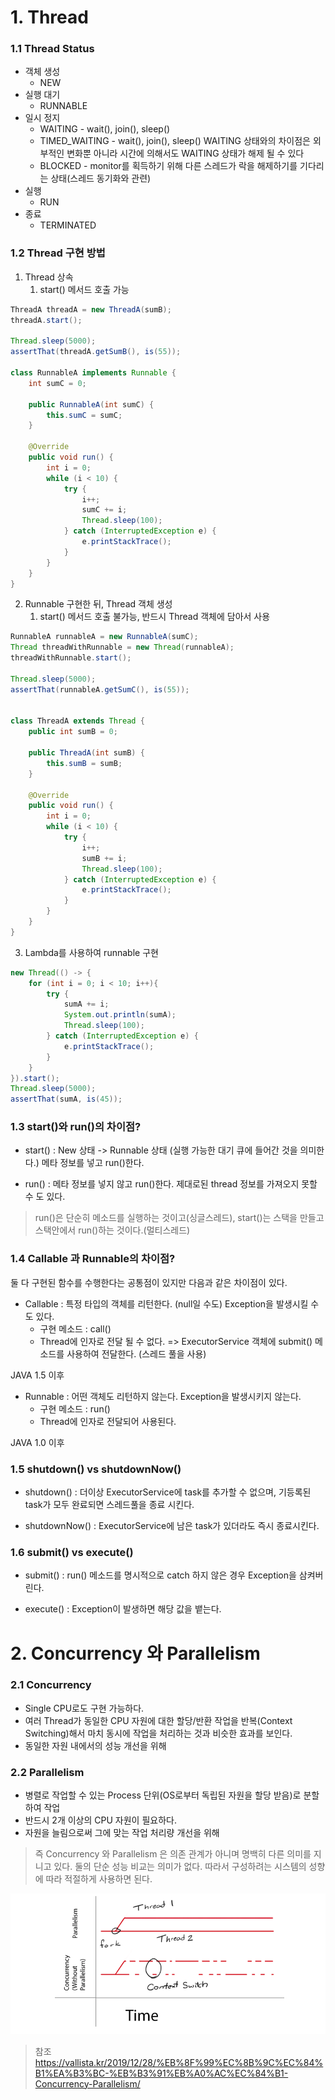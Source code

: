# 1. Thread

### 1.1 Thread Status

- 객체 생성
  - NEW
- 실행 대기
  - RUNNABLE
- 일시 정지
  - WAITING - wait(), join(), sleep()
  - TIMED_WAITING - wait(), join(), sleep() WAITING 상태와의 차이점은 외부적인 변화뿐 아니라 시간에 의해서도 WAITING 상태가 해제 될 수 있다
  - BLOCKED - monitor를 획득하기 위해 다른 스레드가 락을 해제하기를 기다리는 상태(스레드 동기화와 관련)
- 실행
  - RUN
- 종료
  - TERMINATED

### 1.2 Thread 구현 방법

1. Thread 상속
   1. start() 메서드 호출 가능

```java
ThreadA threadA = new ThreadA(sumB);
threadA.start();

Thread.sleep(5000);
assertThat(threadA.getSumB(), is(55));

class RunnableA implements Runnable {
    int sumC = 0;

    public RunnableA(int sumC) {
        this.sumC = sumC;
    }

    @Override
    public void run() {
        int i = 0;
        while (i < 10) {
            try {
                i++;
                sumC += i;
                Thread.sleep(100);
            } catch (InterruptedException e) {
                e.printStackTrace();
            }
        }
    }
}
```

2. Runnable 구현한 뒤, Thread 객체 생성
   1. start() 메서드 호출 불가능, 반드시 Thread 객체에 담아서 사용

```java
RunnableA runnableA = new RunnableA(sumC);
Thread threadWithRunnable = new Thread(runnableA);
threadWithRunnable.start();

Thread.sleep(5000);
assertThat(runnableA.getSumC(), is(55));


class ThreadA extends Thread {
    public int sumB = 0;

    public ThreadA(int sumB) {
        this.sumB = sumB;
    }

    @Override
    public void run() {
        int i = 0;
        while (i < 10) {
            try {
                i++;
                sumB += i;
                Thread.sleep(100);
            } catch (InterruptedException e) {
                e.printStackTrace();
            }
        }
    }
}
```

3. Lambda를 사용하여 runnable 구현

```java
new Thread(() -> {
    for (int i = 0; i < 10; i++){
        try {
            sumA += i;
            System.out.println(sumA);
            Thread.sleep(100);
        } catch (InterruptedException e) {
            e.printStackTrace();
        }
    }
}).start();
Thread.sleep(5000);
assertThat(sumA, is(45));
```

### 1.3 start()와 run()의 차이점?

- start() : New 상태 -> Runnable 상태 (실행 가능한 대기 큐에 들어간 것을 의미한다.)
  메타 정보를 넣고 run()한다.

- run() : 메타 정보를 넣지 않고 run()한다. 제대로된 thread 정보를 가져오지 못할 수 도 있다.

> run()은 단순히 메소드를 실행하는 것이고(싱글스레드), start()는 스택을 만들고 스택안에서 run()하는 것이다.(멀티스레드)

### 1.4 Callable<V> 과 Runnable의 차이점?

둘 다 구현된 함수를 수행한다는 공통점이 있지만 다음과 같은 차이점이 있다.

- Callable : 특정 타입의 객체를 리턴한다. (null일 수도) Exception을 발생시킬 수 도 있다.
  - 구현 메소드 : call()
  - Thread에 인자로 전달 될 수 없다. => ExecutorService 객체에 submit() 메소드를 사용하여 전달한다. (스레드 풀을 사용)

JAVA 1.5 이후

- Runnable : 어떤 객체도 리턴하지 않는다. Exception을 발생시키지 않는다.
  - 구현 메소드 : run()
  - Thread에 인자로 전달되어 사용된다.

JAVA 1.0 이후

### 1.5 shutdown() vs shutdownNow()

- shutdown() : 더이상 ExecutorService에 task를 추가할 수 없으며, 기등록된 task가 모두 완료되면 스레드풀을 종료 시킨다.

- shutdownNow() : ExecutorService에 남은 task가 있더라도 즉시 종료시킨다.

### 1.6 submit() vs execute()

- submit() : run() 메소드를 명시적으로 catch 하지 않은 경우 Exception을 삼켜버린다.

- execute() : Exception이 발생하면 해당 값을 뱉는다.

# 2. Concurrency 와 Parallelism

### 2.1 Concurrency

- Single CPU로도 구현 가능하다.
- 여러 Thread가 동일한 CPU 자원에 대한 할당/반환 작업을 반복(Context Switching)해서 마치 동시에 작업을 처리하는 것과 비슷한 효과를 보인다.
- 동일한 자원 내에서의 성능 개선을 위해

### 2.2 Parallelism

- 병렬로 작업할 수 있는 Process 단위(OS로부터 독립된 자원을 할당 받음)로 분할하여 작업
- 반드시 2개 이상의 CPU 자원이 필요하다.
- 자원을 늘림으로써 그에 맞는 작업 처리량 개선을 위해

> 즉 Concurrency 와 Parallelism 은 의존 관계가 아니며 명백히 다른 의미를 지니고 있다. 둘의 단순 성능 비교는 의미가 없다. 따라서 구성하려는 시스템의 성향에 따라 적절하게 사용하면 된다.

![Concurrency vs Parallelism](../99Img/Concurrency_Parallelism.png)

> 참조 <https://vallista.kr/2019/12/28/%EB%8F%99%EC%8B%9C%EC%84%B1%EA%B3%BC-%EB%B3%91%EB%A0%AC%EC%84%B1-Concurrency-Parallelism/>
